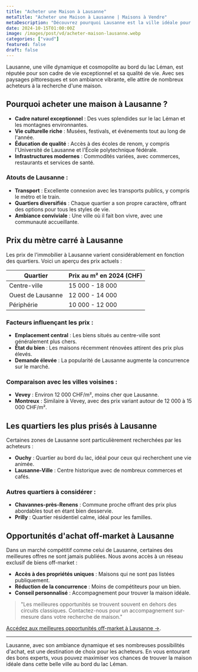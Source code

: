 ```yaml
---
title: "Acheter une Maison à Lausanne"
metaTitle: "Acheter une Maison à Lausanne | Maisons à Vendre"
metaDescription: "Découvrez pourquoi Lausanne est la ville idéale pour acheter une maison. Explorez le marché immobilier local, les quartiers recherchés et nos conseils pour réussir votre achat."
date: 2024-10-15T01:00:00Z
image: /images/post/vd/acheter-maison-lausanne.webp
categories: ["vaud"]
featured: false
draft: false
---
```


Lausanne, une ville dynamique et cosmopolite au bord du lac Léman, est réputée pour son cadre de vie exceptionnel et sa qualité de vie. Avec ses paysages pittoresques et son ambiance vibrante, elle attire de nombreux acheteurs à la recherche d'une maison.

## Pourquoi acheter une maison à Lausanne ?

- **Cadre naturel exceptionnel** : Des vues splendides sur le lac Léman et les montagnes environnantes.
- **Vie culturelle riche** : Musées, festivals, et événements tout au long de l'année.
- **Éducation de qualité** : Accès à des écoles de renom, y compris l'Université de Lausanne et l'École polytechnique fédérale.
- **Infrastructures modernes** : Commodités variées, avec commerces, restaurants et services de santé.

### Atouts de Lausanne :
- **Transport** : Excellente connexion avec les transports publics, y compris le métro et le train.
- **Quartiers diversifiés** : Chaque quartier a son propre caractère, offrant des options pour tous les styles de vie.
- **Ambiance conviviale** : Une ville où il fait bon vivre, avec une communauté accueillante.

## Prix du mètre carré à Lausanne

Les prix de l'immobilier à Lausanne varient considérablement en fonction des quartiers. Voici un aperçu des prix actuels :

| Quartier                | Prix au m² en 2024 (CHF) |
|-------------------------|--------------------------|
| Centre-ville             | 15 000 - 18 000          |
| Ouest de Lausanne        | 12 000 - 14 000          |
| Périphérie               | 10 000 - 12 000          |

### Facteurs influençant les prix :
- **Emplacement central** : Les biens situés au centre-ville sont généralement plus chers.
- **État du bien** : Les maisons récemment rénovées attirent des prix plus élevés.
- **Demande élevée** : La popularité de Lausanne augmente la concurrence sur le marché.

### Comparaison avec les villes voisines :
- **Vevey** : Environ 12 000 CHF/m², moins cher que Lausanne.
- **Montreux** : Similaire à Vevey, avec des prix variant autour de 12 000 à 15 000 CHF/m².

## Les quartiers les plus prisés à Lausanne

Certaines zones de Lausanne sont particulièrement recherchées par les acheteurs :

- **Ouchy** : Quartier au bord du lac, idéal pour ceux qui recherchent une vie animée.
- **Lausanne-Ville** : Centre historique avec de nombreux commerces et cafés.

### Autres quartiers à considérer :
- **Chavannes-près-Renens** : Commune proche offrant des prix plus abordables tout en étant bien desservie.
- **Prilly** : Quartier résidentiel calme, idéal pour les familles.

## Opportunités d'achat off-market à Lausanne

Dans un marché compétitif comme celui de Lausanne, certaines des meilleures offres ne sont jamais publiées. Nous avons accès à un réseau exclusif de biens off-market :

- **Accès à des propriétés uniques** : Maisons qui ne sont pas listées publiquement.
- **Réduction de la concurrence** : Moins de compétiteurs pour un bien.
- **Conseil personnalisé** : Accompagnement pour trouver la maison idéale.

> "Les meilleures opportunités se trouvent souvent en dehors des circuits classiques. Contactez-nous pour un accompagnement sur-mesure dans votre recherche de maison."

[Accédez aux meilleures opportunités off-market à Lausanne ->](/contact).

---

Lausanne, avec son ambiance dynamique et ses nombreuses possibilités d'achat, est une destination de choix pour les acheteurs. En vous entourant des bons experts, vous pouvez maximiser vos chances de trouver la maison idéale dans cette belle ville au bord du lac Léman.
